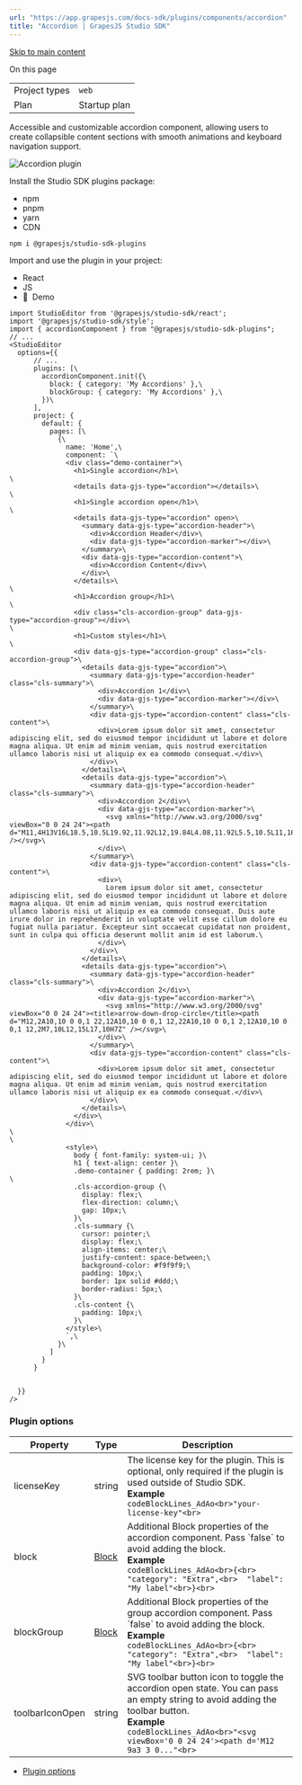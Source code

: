 ```yaml
---
url: "https://app.grapesjs.com/docs-sdk/plugins/components/accordion"
title: "Accordion | GrapesJS Studio SDK"
---
```


[Skip to main content](https://app.grapesjs.com/docs-sdk/plugins/components/accordion#__docusaurus_skipToContent_fallback)

On this page

|     |     |
| --- | --- |
| Project types | `web` |
| Plan | Startup plan |

Accessible and customizable accordion component, allowing users to create collapsible content sections with smooth animations and keyboard navigation support.

![Accordion plugin](https://app.grapesjs.com/docs-sdk/assets/images/accordion-plugin-09ee15747de2cbc119e7e9ca654abec6.webp)

Install the Studio SDK plugins package:

- npm
- pnpm
- yarn
- CDN

```codeBlockLines_AdAo
npm i @grapesjs/studio-sdk-plugins

```

Import and use the plugin in your project:

- React
- JS
- 🍇  Demo

```codeBlockLines_AdAo
import StudioEditor from '@grapesjs/studio-sdk/react';
import '@grapesjs/studio-sdk/style';
import { accordionComponent } from "@grapesjs/studio-sdk-plugins";
// ...
<StudioEditor
  options={{
      // ...
      plugins: [\
        accordionComponent.init({\
          block: { category: 'My Accordions' },\
          blockGroup: { category: 'My Accordions' },\
        })\
      ],
      project: {
        default: {
          pages: [\
            {\
              name: 'Home',\
              component: `\
              <div class="demo-container">\
                <h1>Single accordion</h1>\
\
                <details data-gjs-type="accordion"></details>\
\
                <h1>Single accordion open</h1>\
\
                <details data-gjs-type="accordion" open>\
                  <summary data-gjs-type="accordion-header">\
                    <div>Accordion Header</div>\
                    <div data-gjs-type="accordion-marker"></div>\
                  </summary>\
                  <div data-gjs-type="accordion-content">\
                    <div>Accordion Content</div>\
                  </div>\
                </details>\
\
                <h1>Accordion group</h1>\
\
                <div class="cls-accordion-group" data-gjs-type="accordion-group"></div>\
\
                <h1>Custom styles</h1>\
\
                <div data-gjs-type="accordion-group" class="cls-accordion-group">\
                  <details data-gjs-type="accordion">\
                    <summary data-gjs-type="accordion-header" class="cls-summary">\
                      <div>Accordion 1</div>\
                      <div data-gjs-type="accordion-marker"></div>\
                    </summary>\
                    <div data-gjs-type="accordion-content" class="cls-content">\
                      <div>Lorem ipsum dolor sit amet, consectetur adipiscing elit, sed do eiusmod tempor incididunt ut labore et dolore magna aliqua. Ut enim ad minim veniam, quis nostrud exercitation ullamco laboris nisi ut aliquip ex ea commodo consequat.</div>\
                    </div>\
                  </details>\
                  <details data-gjs-type="accordion">\
                    <summary data-gjs-type="accordion-header" class="cls-summary">\
                      <div>Accordion 2</div>\
                      <div data-gjs-type="accordion-marker">\
                        <svg xmlns="http://www.w3.org/2000/svg" viewBox="0 0 24 24"><path d="M11,4H13V16L18.5,10.5L19.92,11.92L12,19.84L4.08,11.92L5.5,10.5L11,16V4Z" /></svg>\
                      </div>\
                    </summary>\
                    <div data-gjs-type="accordion-content" class="cls-content">\
                      <div>\
                        Lorem ipsum dolor sit amet, consectetur adipiscing elit, sed do eiusmod tempor incididunt ut labore et dolore magna aliqua. Ut enim ad minim veniam, quis nostrud exercitation ullamco laboris nisi ut aliquip ex ea commodo consequat. Duis aute irure dolor in reprehenderit in voluptate velit esse cillum dolore eu fugiat nulla pariatur. Excepteur sint occaecat cupidatat non proident, sunt in culpa qui officia deserunt mollit anim id est laborum.\
                      </div>\
                    </div>\
                  </details>\
                  <details data-gjs-type="accordion">\
                    <summary data-gjs-type="accordion-header" class="cls-summary">\
                      <div>Accordion 2</div>\
                      <div data-gjs-type="accordion-marker">\
                        <svg xmlns="http://www.w3.org/2000/svg" viewBox="0 0 24 24"><title>arrow-down-drop-circle</title><path d="M12,2A10,10 0 0,1 22,12A10,10 0 0,1 12,22A10,10 0 0,1 2,12A10,10 0 0,1 12,2M7,10L12,15L17,10H7Z" /></svg>\
                      </div>\
                    </summary>\
                    <div data-gjs-type="accordion-content" class="cls-content">\
                      <div>Lorem ipsum dolor sit amet, consectetur adipiscing elit, sed do eiusmod tempor incididunt ut labore et dolore magna aliqua. Ut enim ad minim veniam, quis nostrud exercitation ullamco laboris nisi ut aliquip ex ea commodo consequat.</div>\
                    </div>\
                  </details>\
                </div>\
              </div>\
\
\
              <style>\
                body { font-family: system-ui; }\
                h1 { text-align: center }\
                .demo-container { padding: 2rem; }\
\
                .cls-accordion-group {\
                  display: flex;\
                  flex-direction: column;\
                  gap: 10px;\
                }\
                .cls-summary {\
                  cursor: pointer;\
                  display: flex;\
                  align-items: center;\
                  justify-content: space-between;\
                  background-color: #f9f9f9;\
                  padding: 10px;\
                  border: 1px solid #ddd;\
                  border-radius: 5px;\
                }\
                .cls-content {\
                  padding: 10px;\
                }\
              </style>\
              `,\
            }\
          ]
        }
      }


  }}
/>

```

### Plugin options [​](https://app.grapesjs.com/docs-sdk/plugins/components/accordion\#plugin-options "Direct link to Plugin options")

| Property | Type | Description |
| --- | --- | --- |
| licenseKey | string | The license key for the plugin. This is optional, only required if the plugin is used outside of Studio SDK.<br>**Example**<br>```codeBlockLines_AdAo<br>"your-license-key"<br>``` |
| block | [Block](https://grapesjs.com/docs/api/block.html) | Additional Block properties of the accordion component. Pass \`false\` to avoid adding the block.<br>**Example**<br>```codeBlockLines_AdAo<br>{<br>  "category": "Extra",<br>  "label": "My label"<br>}<br>``` |
| blockGroup | [Block](https://grapesjs.com/docs/api/block.html) | Additional Block properties of the group accordion component. Pass \`false\` to avoid adding the block.<br>**Example**<br>```codeBlockLines_AdAo<br>{<br>  "category": "Extra",<br>  "label": "My label"<br>}<br>``` |
| toolbarIconOpen | string | SVG toolbar button icon to toggle the accordion open state. You can pass an empty string to avoid adding the toolbar button.<br>**Example**<br>```codeBlockLines_AdAo<br>"<svg viewBox='0 0 24 24'><path d='M12 9a3 3 0..."<br>``` |

- [Plugin options](https://app.grapesjs.com/docs-sdk/plugins/components/accordion#plugin-options)